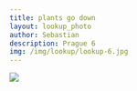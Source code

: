 ```yaml
---
title: plants go down
layout: lookup_photo
author: Sebastian
description: Prague 6
img: /img/lookup/lookup-6.jpg
---
```


<img src="{{ site.baseurl }}/img/lookup/lookup-6.jpg">

